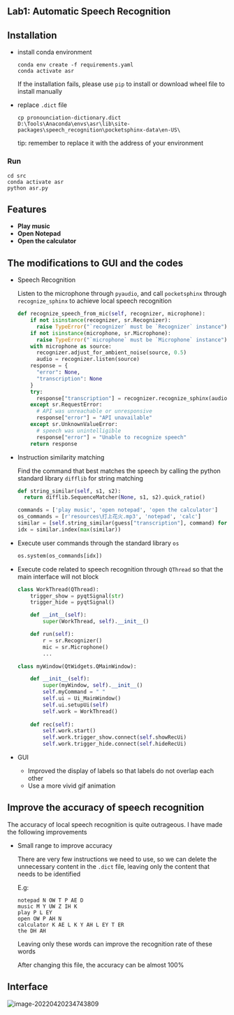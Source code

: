 ## Lab1: Automatic Speech Recognition

## Installation

- install conda environment

  ```shell
  conda env create -f requirements.yaml
  conda activate asr
  ```

  If the installation fails, please use `pip` to install or download wheel file to install manually

- replace `.dict` file

  ```shell
  cp pronounciation-dictionary.dict D:\Tools\Anaconda\envs\asr\lib\site-packages\speech_recognition\pocketsphinx-data\en-US\
  ```

  tip: remember to replace it with the address of your environment

### Run

```shell
cd src
conda activate asr
python asr.py
```

## Features

- **Play music**
- **Open Notepad**
- **Open the calculator**

## The modifications to GUI and the codes

- Speech Recognition

  Listen to the microphone through `pyaudio`, and call `pocketsphinx` through `recognize_sphinx` to achieve local speech recognition

  ```python
  def recognize_speech_from_mic(self, recognizer, microphone):
      if not isinstance(recognizer, sr.Recognizer):
      	raise TypeError("`recognizer` must be `Recognizer` instance")
      if not isinstance(microphone, sr.Microphone):
      	raise TypeError("`microphone` must be `Microphone` instance")
      with microphone as source:
      	recognizer.adjust_for_ambient_noise(source, 0.5)
      	audio = recognizer.listen(source)
      response = {
      	"error": None,
      	"transcription": None
      }
      try:
      	response["transcription"] = recognizer.recognize_sphinx(audio)
      except sr.RequestError:
      	# API was unreachable or unresponsive
      	response["error"] = "API unavailable"
      except sr.UnknownValueError:
      	# speech was unintelligible
      	response["error"] = "Unable to recognize speech"
      return response
  ```

- Instruction similarity matching

  Find the command that best matches the speech by calling the python standard library `difflib` for string matching

  ```python
  def string_similar(self, s1, s2):
  	return difflib.SequenceMatcher(None, s1, s2).quick_ratio()
  
  commands = ['play music', 'open notepad', 'open the calculator']
  os_commands = [r'resources\打上花火.mp3', 'notepad', 'calc']
  similar = [self.string_similar(guess["transcription"], command) for command in commands]
  idx = similar.index(max(similar))
  ```

- Execute user commands through the standard library `os`

  ```python
  os.system(os_commands[idx])
  ```

- Execute code related to speech recognition through `QThread` so that the main interface will not block

  ```python
  class WorkThread(QThread):
      trigger_show = pyqtSignal(str)
      trigger_hide = pyqtSignal()
  
      def __int__(self):
          super(WorkThread, self).__init__()
  
      def run(self):
          r = sr.Recognizer()
          mic = sr.Microphone()
          ...
  
  class myWindow(QtWidgets.QMainWindow):
  
      def __init__(self):
          super(myWindow, self).__init__()
          self.myCommand = " "
          self.ui = Ui_MainWindow()
          self.ui.setupUi(self)
          self.work = WorkThread()
      
      def rec(self):
          self.work.start()
          self.work.trigger_show.connect(self.showRecUi)
          self.work.trigger_hide.connect(self.hideRecUi)
  ```

  

- GUI

  - Improved the display of labels so that labels do not overlap each other
  - Use a more vivid gif animation

## Improve the accuracy of speech recognition

The accuracy of local speech recognition is quite outrageous. I have made the following improvements

- Small range to improve accuracy

  There are very few instructions we need to use, so we can delete the unnecessary content in the `.dict` file, leaving only the content that needs to be identified

  E.g:

  ```
  notepad N OW T P AE D
  music M Y UW Z IH K
  play P L EY
  open OW P AH N
  calculator K AE L K Y AH L EY T ER
  the DH AH
  ```

  Leaving only these words can improve the recognition rate of these words
  
  After changing this file, the accuracy can be almost 100%

## Interface

![image-20220420234743809](https://typora-anjt.oss-cn-shanghai.aliyuncs.com/image-20220420234743809.png)
